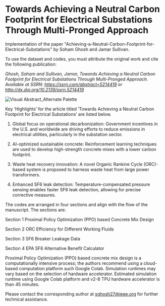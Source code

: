 # Towards Achieving a Neutral Carbon Footprint for Electrical Substations Through Multi-Pronged Approach

Implementation of the paper "Achieving-a-Neutral-Carbon-Footprint-for-Electrical-Substations" by Soham Ghosh and Jamar Sullivan.

To use the dataset and codes, you must attribute the original work and cite the following publication:

*Ghosh, Soham and Sullivan, Jamar, Towards Achieving a Neutral Carbon Footprint for Electrical Substations Through Multi-Pronged Approach. Available at SSRN: https://ssrn.com/abstract=5214419 or http://dx.doi.org/10.2139/ssrn.5214419*

![Visual Abstract_Alternate Palette](https://github.com/user-attachments/assets/23bc4d82-8d29-4234-8241-885b66fc264b)


Key ‘Highlights’ for the article titled ‘Towards Achieving a Neutral Carbon Footprint for Electrical Substations’ are listed below.
1. Global focus on operational decarbonization: Government incentives in the U.S. and worldwide are driving efforts to reduce emissions in electrical utilities, particularly in the substation sector.

2. AI-optimized sustainable concrete: Reinforcement learning techniques are used to develop high-strength concrete mixes with a lower carbon footprint.

3. Waste heat recovery innovation: A novel Organic Rankine Cycle (ORC)-based system is proposed to harness waste heat from large power transformers.

4. Enhanced SF6 leak detection: Temperature-compensated pressure sensing enables faster SF6 leak detection, allowing for precise corrective measures.

The codes are arranged in four sections and align with the flow of the manuscript. The sections are:

Section 1 Proximal Policy Optimization (PPO) based Concrete Mix Design

Section 2 ORC Efficiency for Different Working Fluids

Section 3 SF6 Breaker Leakage  Data

Section 4 EPA SF6 Alternative Benefit Calculator

Proximal Policy Optimization (PPO) based concrete mix design is a computationally intensive process; the authors recommend using a cloud-based computation platform such Google Colab. Simulation runtimes may vary based on the selection of hardware accelerator. Estimated simulation runtime using Google Colab platform and v2-8 TPU hardware accelerator is than 45 minutes. 

Please contact the corresponding author at sghosh27@ieee.org for further technical assistance.
